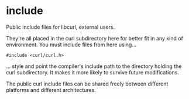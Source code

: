 # include 
 
Public include files for libcurl, external users. 
 
They're all placed in the curl subdirectory here for better fit in any kind of 
environment. You must include files from here using... 
 
    #include <curl/curl.h> 
 
... style and point the compiler's include path to the directory holding the 
curl subdirectory. It makes it more likely to survive future modifications. 
 
The public curl include files can be shared freely between different platforms 
and different architectures. 
